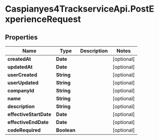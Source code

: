 # Caspianyes4TrackserviceApi.PostExperienceRequest

## Properties
Name | Type | Description | Notes
------------ | ------------- | ------------- | -------------
**createdAt** | **Date** |  | [optional] 
**updatedAt** | **Date** |  | [optional] 
**userCreated** | **String** |  | [optional] 
**userUpdated** | **String** |  | [optional] 
**companyId** | **String** |  | [optional] 
**name** | **String** |  | [optional] 
**description** | **String** |  | [optional] 
**effectiveStartDate** | **Date** |  | [optional] 
**effectiveEndDate** | **Date** |  | [optional] 
**codeRequired** | **Boolean** |  | [optional] 
